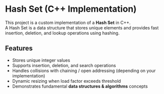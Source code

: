 # Hash Set (C++ Implementation)

This project is a custom implementation of a **Hash Set** in C++.  
A Hash Set is a data structure that stores unique elements and provides fast insertion, deletion, and lookup operations using hashing.

## Features
- Stores unique integer values
- Supports insertion, deletion, and search operations
- Handles collisions with chaining / open addressing (depending on your implementation)
- Dynamic resizing when load factor exceeds threshold
- Demonstrates fundamental **data structures & algorithms** concepts
